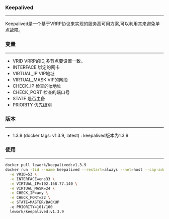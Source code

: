 ### Keepalived
---
Keepalived是一个基于VRRP协议来实现的服务高可用方案,可以利用其来避免单点故障。

### 变量
---
- VRID          VRRP的ID,多节点要设置一致。
- INTERFACE     绑定的网卡
- VIRTUAL_IP    VIP地址
- VIRTUAL_MASK  VIP的网段
- CHECK_IP      检查的ip地址
- CHECK_PORT    检查的端口号
- STATE    	是否主备
- PRIORITY	优先级别

### 版本
---
- 1.3.9 (docker tags: v1.3.9, latest) : keepalived版本为1.3.9

### 使用
---
```bash
docker pull lework/keepalived:v1.3.9
docker run -tid --name keepalived --restart=always --net=host --cap-add=NET_ADMIN \
  -e VRID=53 \
  -e INTERFACE=ens33 \
  -e VIRTUAL_IP=192.168.77.140 \
  -e VIRTUAL_MASK=24 \
  -e CHECK_IP=any \
  -e CHECK_PORT=22 \
  -e STATE=MASTER/BACKUP
  -e PRIORITY=101/100
  lework/keepalived:v1.3.9
```
